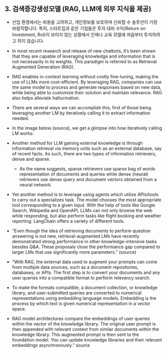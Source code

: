 ## 3. 검색증강생성모델 (RAG, LLM에 외부 지식을 제공)

- 산업 환경에서는 비용을 고려하고, 개인정보를 보호하며 신뢰할 수 솔루션이 가장 바람직합니다. 특히, 스타트업과 같은 기업들은 투자 대비 수익(Return on Investment, RoI)이 보이지 않는 상황에서 인재나 교육 모델에 처음부터 투자하려고 하지 않습니다.

- In most recent research and release of new chatbots, it’s been shown that they are capable of leveraging knowledge and information that is not necessarily in its weights. This paradigm is referred to as Retrieval Augmented Generation (RAG).

- RAG enables in-context learning without costly fine-tuning, making the use of LLMs more cost-efficient. By leveraging RAG, companies can use the same model to process and generate responses based on new data, while being able to customize their solution and maintain relevance. RAG also helps alleviate hallucination.

- There are several ways we can accomplish this, first of those being leveraging another LM by iteratively calling it to extract information needed.

- In the image below (source), we get a glimpse into how iteratively calling LM works:

- Another method for LLM gaining external knowledge is through information retrieval via memory units such as an external database, say of recent facts. As such, there are two types of information retrievers, dense and sparse.
    - As the name suggests, sparse retrievers use sparse bag of words representation of documents and queries while dense (neural) retrievers use dense query and document vectors obtained from a neural network.

- Yet another method is to leverage using agents which utilize APIs/tools to carry out a specializes task. The model chooses the most appropriate tool corresponding to a given input. With the help of tools like Google Search, Wikipedia and OpenAPI, LLMs can not only browse the web while responding, but also perform tasks like flight booking and weather reporting. LangChain offers a variety of different tools.

- “Even though the idea of retrieving documents to perform question answering is not new, retrieval-augmented LMs have recently demonstrated strong performance in other knowledge-intensive tasks besides Q&A. These proposals close the performance gap compared to larger LMs that use significantly more parameters.” (source)

- “With RAG, the external data used to augment your prompts can come from multiple data sources, such as a document repositories, databases, or APIs. The first step is to convert your documents and any user queries into a compatible format to perform relevancy search.

- To make the formats compatible, a document collection, or knowledge library, and user-submitted queries are converted to numerical representations using embedding language models. Embedding is the process by which text is given numerical representation in a vector space.

- RAG model architectures compare the embeddings of user queries within the vector of the knowledge library. The original user prompt is then appended with relevant context from similar documents within the knowledge library. This augmented prompt is then sent to the foundation model. You can update knowledge libraries and their relevant embeddings asynchronously.” source




